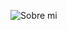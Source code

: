 <!--
**DanielGalindoDev/DanielGalindoDev** is a ✨ _special_ ✨ repository because its `README.md` (this file) appears on your GitHub profile.

Here are some ideas to get you started:

- 🔭 I’m currently working on ...
- 🌱 I’m currently learning ...
- 👯 I’m looking to collaborate on ...
- 🤔 I’m looking for help with ...
- 💬 Ask me about ...
- 📫 How to reach me: ...
- 😄 Pronouns: ...
- ⚡ Fun fact: ...
-->

![Sobre mi](https://github.com/DanielGalindoDev/DanielGalindoDev/assets/129880574/d6c4bfc5-3044-407e-ad73-f0cc6dd58526)
